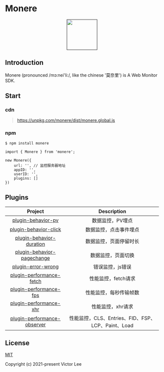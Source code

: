 # Monere

<p align="center"><a href="" target="_blank"><img src="https://vleedesigntheory.github.io/design/vi/monerevi20211212/monere.png" width="100"></a></p>

## Introduction

Monere (pronounced /mɔ:nei'li:/, like the chinese '莫奈里') is A Web Monitor SDK.

## Start
### cdn

> https://unpkg.com/monere/dist/monere.global.js

### npm

```
$ npm install monere
```

```
import { Monere } from 'monere';

new Monere({
    url: '', // 监控服务器地址
    appID: '',
    userID: '',
    plugins: []
})
```
## Plugins

|Project|Description|
|:-:|:-:|
|[plugin-behavior-pv](https://github.com/vee-monere/monere/tree/main/packages/plugin-behavior-pv)|数据监控，PV埋点|
|[plugin-behavior-click](https://github.com/vee-monere/monere/tree/main/packages/plugin-behavior-click)|数据监控，点击事件埋点|
|[plugin-behavior-duration](https://github.com/vee-monere/monere/tree/main/packages/plugin-behavior-duration)|数据监控，页面停留时长|
|[plugin-behavior-pagechange](https://github.com/vee-monere/monere/tree/main/packages/plugin-behavior-pagechange)|数据监控，页面切换|
|[plugin-error-wrong](https://github.com/vee-monere/monere/tree/main/packages/plugin-error-wrong)|错误监控，js错误|
|[plugin-performance-fetch](https://github.com/vee-monere/monere/tree/main/packages/plugin-performacne-fetch)|性能监控，fetch请求|
|[plugin-performance-fps](https://github.com/vee-monere/monere/tree/main/packages/plugin-performacne-fps)|性能监控，每秒传输帧数|
|[plugin-performance-xhr](https://github.com/vee-monere/monere/tree/main/packages/plugin-performacne-xhr)|性能监控，xhr请求|
|[plugin-performance-observer](https://github.com/vee-monere/monere/tree/main/packages/plugin-performacne-observer)|性能监控，CLS、Entries、FID、FSP、LCP、Paint、Load|

## License

[MIT](http://opensource.org/licenses/MIT)

Copyright (c) 2021-present Victor Lee